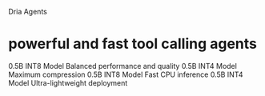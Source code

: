 Dria Agents
# powerful and fast tool calling agents



0.5B INT8 Model Balanced performance and quality
0.5B INT4 Model Maximum compression
0.5B INT8 Model Fast CPU inference
0.5B INT4 Model Ultra-lightweight deployment